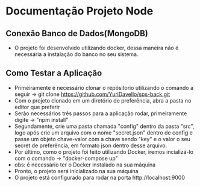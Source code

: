 # Documentação Projeto Node
 ## Conexão Banco de Dados(MongoDB)
 - O projeto foi desenvolvido utilizando docker, dessa maneira não é necessária a instalação do banco no seu sistema.
 ## Como Testar a Aplicação
 - Primeiramente é necessário clonar o repósitorio utilizando o comando a seguir -> git clone https://github.com/YuriDavello/sps-back.git
 - Com o projeto clonado em um diretório de preferência, abra a pasta no editor que preferir
 - Serão necessários três passos para a aplicação rodar, primeiramente digite -> "npm install"
 - Segundamente, crie uma pasta chamada "config" dentro da pasta "src", logo após crie um arquivo com o nome "secret.json" dentro de config e passe um objeto chave-valor com a chave sendo "key" e o valor o seu secret de preferência, em formato json dentro desse arquivo.
 - Por último, como o projeto foi feito utilizando Docker, iremos incializá-lo com o comando -> "docker-compose up"
 - obs: é necessário ter o Docker instalado na sua máquina
 - Pronto, o projeto será inicializado na sua máquina
 - O projeto está configurado para rodar na porta http://localhost:9000
